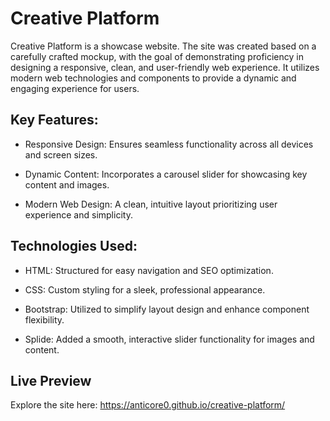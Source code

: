 # Creative Platform

Creative Platform is a showcase website. The site was created based on a carefully crafted mockup, with the goal of demonstrating proficiency in designing a responsive, clean, and user-friendly web experience. It utilizes modern web technologies and components to provide a dynamic and engaging experience for users.

## Key Features:
- Responsive Design: Ensures seamless functionality across all devices and screen sizes.

- Dynamic Content: Incorporates a carousel slider for showcasing key content and images.

- Modern Web Design: A clean, intuitive layout prioritizing user experience and simplicity.

## Technologies Used:

- HTML: Structured for easy navigation and SEO optimization.

- CSS: Custom styling for a sleek, professional appearance.

- Bootstrap: Utilized to simplify layout design and enhance component flexibility.

- Splide: Added a smooth, interactive slider functionality for images and content.

## Live Preview

Explore the site here: https://anticore0.github.io/creative-platform/
